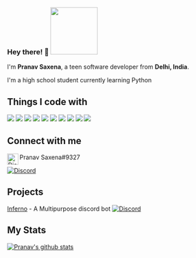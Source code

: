### Hey there! 👋        <img src="https://komarev.com/ghpvc/?username=Pranav-Saxena&style=flat&label=Profile+Views&color=blue" width="110">

I'm **Pranav Saxena**, a teen software developer from **Delhi, India**.

I'm a high school student currently learning Python <img src = "https://i.imgur.com/ml09ccU.png" width="14">

## Things I code with
  ![](https://img.shields.io/badge/Code-Python-informational?style=flat&logo=python&logoColor=white&color=2bbc8a)
  ![](https://img.shields.io/badge/Code-Arduino-informational?style=flat&logo=arduino&logoColor=white&color=2bbc8a)
  ![](https://img.shields.io/badge/Database-SQL-informational?style=flat&logo=sql&logoColor=2bbc8a)
  ![](https://img.shields.io/badge/Database-MongoDB-informational?style=flat&logo=mongodb&logoColor=2bbc8a)
  ![](https://img.shields.io/badge/Tools-Git-informational?style=flat&logo=git&logoColor=2bbc8a)
  ![](https://img.shields.io/badge/Tools-Github_Actions-informational?style=flat&logo=github-actions&logoColor=2bbc8a)
  ![](https://img.shields.io/badge/Editor-IntelliJ_IDEA-informational?style=flat&logo=intellij-idea&logoColor=white&color=2bbc8a)
  ![](https://img.shields.io/badge/Editor-VS_Code-informational?style=flat&logo=vscode&logoColor=white&color=2bbc8a)
  ![](https://img.shields.io/badge/Cloud-Digital_Ocean-informational?style=flat&logo=digitalocean&logoColor=white&color=2bbc8a)
  ![](https://img.shields.io/badge/OS-Windows-informational?style=flat&logo=windows&logoColor=white&color=2bbc8a)
                                
  
## Connect with me
  <img align="left" alt="Discord" width="26px" src="https://discord.com/assets/f8389ca1a741a115313bede9ac02e2c0.svg"/> Pranav Saxena#9327 
  
  [![Discord](https://img.shields.io/discord/833364768076988458?color=%237289DA&label=Inferno%20Community&logo=discord&logoColor=white)](https://discord.gg/tTr6DvyRCH)             
## Projects
  [Inferno](https://discord.com/api/oauth2/authorize?client_id=808690602358079508&permissions=4294967287&scope=bot) - A Multipurpose discord bot [![Discord](https://img.shields.io/discord/833364768076988458?color=%237289DA&label=Inferno%20Community&logo=discord&logoColor=white)](https://discord.gg/tTr6DvyRCH) 
  
## My Stats
  [![Pranav's github stats](https://github-readme-stats.vercel.app/api?username=Pranav-Saxena&count_private=true&include_all_commits=true&theme=radical)](https://github.com/Pranav-Saxena)
